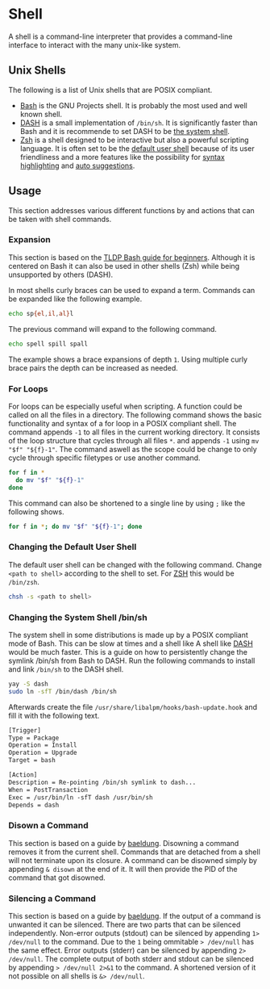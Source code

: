 # Shell

A shell is a command-line interpreter that provides a command-line interface to
interact with the many unix-like system.

## Unix Shells

The following is a list of Unix shells that are POSIX compliant.

- [Bash](https://www.gnu.org/software/bash/) is the GNU Projects shell.
  It is probably the most used and well known shell.
- [DASH](http://gondor.apana.org.au/~herbert/dash/) is a small implementation of
  `/bin/sh`. It is significantly faster than Bash and it is recommende to set
  DASH to be [the system shell](#changing-the-system-shell-binsh).
- [Zsh](https://www.zsh.org/) is a shell designed to be interactive but also a
  powerful scripting language. It is often set to be the
  [default user shell](#changing-the-default-user-shell) because of its user
  friendliness and a more features like the possibility for
  [syntax highlighting](https://github.com/zsh-users/zsh-syntax-highlighting)
  and [auto suggestions](https://github.com/zsh-users/zsh-autosuggestions).

## Usage

This section addresses various different functions by and actions that can be
taken with shell commands.

### Expansion

This section is based on the 
[TLDP Bash guide for beginners](https://tldp.org/LDP/Bash-Beginners-Guide/html/sect_03_04.html).
Although it is centered on Bash it can also be used in other shells (Zsh) while being unsupported 
by others (DASH).

In most shells curly braces can be used to expand a term.
Commands can be expanded like the following example.

```sh 
echo sp{el,il,al}l
```

The previous command will expand to the following command.

```sh 
echo spell spill spall
```

The example shows a brace expansions of depth `1`.
Using multiple curly brace pairs the depth can be increased as needed.

### For Loops

For loops can be especially useful when scripting.
A function could be called on all the files in a directory.
The following command shows the basic functionality and syntax of a for loop in
a POSIX compliant shell.
The command appends `-1` to all files in the current working directory.
It consists of the loop structure that cycles through all files `*`.
and appends `-1` using `mv "$f" "${f}-1"`.
The command aswell as the scope could be change to only cycle through specific
filetypes or use another command.

```sh
for f in *
  do mv "$f" "${f}-1"
done
```

This command can also be shortened to a single line by using `;` like the
following shows.

```sh
for f in *; do mv "$f" "${f}-1"; done
```

### Changing the Default User Shell

The default user shell can be changed with the following command.
Change `<path to shell>` according to the shell to set.
For [ZSH](#unix-shells) this would be `/bin/zsh`.

```sh
chsh -s <path to shell>
```

### Changing the System Shell /bin/sh

The system shell in some distributions is made up by a POSIX compliant mode of
Bash.
This can be slow at times and a shell like
A shell like [DASH](#unix-shells) would be much faster.
This is a guide on how to persistently change the symlink /bin/sh from Bash to
DASH.
Run the following commands to install and link `/bin/sh` to the DASH shell.

```sh
yay -S dash
sudo ln -sfT /bin/dash /bin/sh
```

Afterwards create the file `/usr/share/libalpm/hooks/bash-update.hook` and fill
it with the following text.

```txt
[Trigger]
Type = Package
Operation = Install
Operation = Upgrade
Target = bash

[Action]
Description = Re-pointing /bin/sh symlink to dash...
When = PostTransaction
Exec = /usr/bin/ln -sfT dash /usr/bin/sh
Depends = dash
```

### Disown a Command

This section is based on a guide by
[baeldung](https://www.baeldung.com/linux/detach-process-from-terminal).
Disowning a command removes it from the current shell.
Commands that are detached from a shell will not terminate upon its closure.
A command can be disowned simply by appending `& disown` at the end of it.
It will then provide the PID of the command that got disowned.

### Silencing a Command

This section is based on a guide by
[baeldung](https://www.baeldung.com/linux/silencing-bash-output).
If the output of a command is unwanted it can be silenced.
There are two parts that can be silenced independently.
Non-error outputs (stdout) can be silenced by appending `1> /dev/null` to the
command.
Due to the `1` being ommitable `> /dev/null` has the same effect.
Error outputs (stderr) can be silenced by appending `2> /dev/null`.
The complete output of both stderr and stdout can be silenced by appending
`> /dev/null 2>&1` to the command.
A shortened version of it not possible on all shells is `&> /dev/null`.


